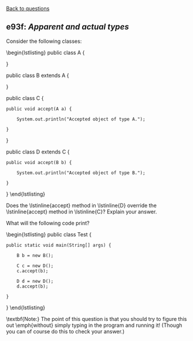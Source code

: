 [Back to questions](../README.md)

## e93f: *Apparent and actual types*


Consider the following classes:

\begin{lstlisting}
public class A {

}

public class B extends A {

}

public class C {

    public void accept(A a) {

        System.out.println("Accepted object of type A.");

    }
}

public class D extends C {

    public void accept(B b) {

        System.out.println("Accepted object of type B.");

    }
}
\end{lstlisting}

Does the \lstinline{accept} method in \lstinline{D} override the \lstinline{accept} method in \lstinline{C}?  Explain your answer.

What will the following code print?

\begin{lstlisting}
public class Test {

	public static void main(String[] args) {

		B b = new B();
		
		C c = new D();
		c.accept(b);
		
		D d = new D();
		d.accept(b);
		
	}

}
\end{lstlisting}

\textbf{Note:} The point of this question is that you should try to figure this out
\emph{without} simply typing in the program and running it!  (Though you can of course
do this to check your answer.)
